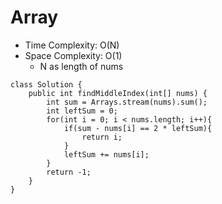 # Array
* Time Complexity: O(N)
* Space Complexity: O(1)
	* N as length of nums
```
class Solution {
    public int findMiddleIndex(int[] nums) {
        int sum = Arrays.stream(nums).sum();
        int leftSum = 0;
        for(int i = 0; i < nums.length; i++){
            if(sum - nums[i] == 2 * leftSum){
                return i;
            }
            leftSum += nums[i];
        }
        return -1;
    }
}
```